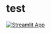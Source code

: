 # test

[![Streamlit App](https://static.streamlit.io/badges/streamlit_badge_black_white.svg)](https://share.streamlit.io/karteekmenda93/test/main/app.py)
